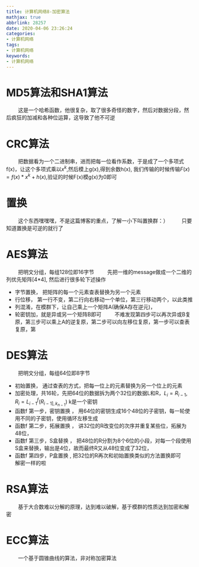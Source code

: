 ```yaml
---
title: 计算机网络8-加密算法
mathjax: true
abbrlink: 28257
date: 2020-04-06 23:26:24
categories:
- 计算机网络
tags:
- 计算机网络
keywords:
- 计算机网络
---
```


# MD5算法和SHA1算法
&emsp;&emsp; 这是一个哈希函数，他很复杂，取了很多奇怪的数字，然后对数据分段，然后疯狂的加减和各种位运算，这导致了他不可逆

# CRC算法
&emsp;&emsp; 把数据看为一个二进制串，进而把每一位看作系数，于是成了一个多项式f(x)，让这个多项式乘以$x^k$,然后模上g(x),得到余数h(x), 我们传输的时候传输$F(x)=f(x)*x^k+h(x)$,验证的时候F(x)模g(x)为0即可

# 置换
&emsp;&emsp; 这个东西嘿嘿嘿，不是这篇博客的重点，了解一小下叫置换群：）
&emsp;&emsp; 只要知道置换是可逆的就行了

# AES算法
&emsp;&emsp; 把明文分组，每组128位即16字节
&emsp;&emsp; 先把一维的message做成一个二维的列优先矩阵[4\*4], 然后进行很多轮下述操作
- 字节置换， 把矩阵的每一个元素查表替换为另一个元素
- 行位移， 第一行不变，第二行向右移动一个单位，第三行移动两个，以此类推
- 列混淆，在模群下，让自己乘上一个矩阵A(确保A存在逆元)， 
- 轮密钥加，就是异或另一个矩阵B即可
&emsp;&emsp; 不难发现第四步可以再次异或B复原，第三步可以乘上A的逆复原，第二步可以向左移位复原，第一步可以查表复原，第

# DES算法
&emsp;&emsp; 把明文分组，每组64位即8字节
- 初始置换， 通过查表的方式，把每一位上的元素替换为另一个位上的元素
- 加密处理，共16轮，先把64位的数据拆为两个32位的数据L和R，$L_i=R_{i-1},R_i=L_{i-1}^f(R_{i-1],k_{n-1}})$ k是一个密钥
- 函数f 第一步，密钥置换 ， 用64位的密钥生成16个48位的子密钥，每一轮使用不同的子密钥，使用循环左移生成
- 函数f 第二步，拓展置换 ， 讲32位的R改变位的次序并重复某些位，拓展为48位，
- 函数f 第三步，S盒替换 ， 把48位的R分割为8个6位的小段，对每一个段使用S盒来替换，输出是4位，故而最终R又从48位变成了32位，
- 函数f 第四步，P盒置换 , 把32位的R再次和初始置换类似的方法置换即可
&emsp;&emsp; 解密一样的啦

# RSA算法
&emsp;&emsp; 基于大合数难以分解的原理，达到难以破解，基于模群的性质达到加密和解密

# ECC算法
&emsp;&emsp; 一个基于圆锥曲线的算法，非对称加密算法

